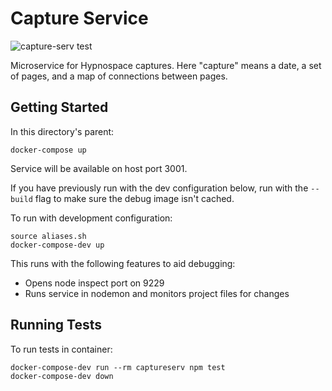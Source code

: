 # Capture Service

![capture-serv test](https://github.com/gbarkway/hypnospace-sitemap/workflows/capture-serv%20test/badge.svg)

Microservice for Hypnospace captures. Here "capture" means a date, a set of pages, and a map of connections between pages.

## Getting Started

In this directory's parent:

```
docker-compose up
```

Service will be available on host port 3001.

If you have previously run with the dev configuration below, run with the `--build` flag to make sure the debug image isn't cached.

To run with development configuration:

```
source aliases.sh
docker-compose-dev up
```

This runs with the following features to aid debugging:

- Opens node inspect port on 9229
- Runs service in nodemon and monitors project files for changes


## Running Tests

To run tests in container:

```
docker-compose-dev run --rm captureserv npm test
docker-compose-dev down
```
